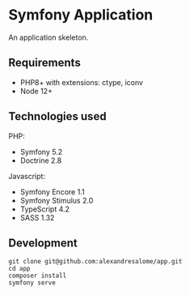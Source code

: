 Symfony Application
===================

An application skeleton.

Requirements
------------

- PHP8+ with extensions: ctype, iconv
- Node 12+

Technologies used
-----------------

PHP:

- Symfony 5.2
- Doctrine 2.8

Javascript:

- Symfony Encore 1.1
- Symfony Stimulus 2.0
- TypeScript 4.2
- SASS 1.32

Development
-----------

```
git clone git@github.com:alexandresalome/app.git
cd app
composer install
symfony serve
```
